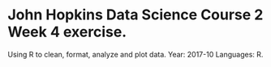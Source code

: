# John Hopkins Data Science Course 2 Week 4 exercise. 
Using R to clean, format, analyze and plot data. 
Year: 2017-10
Languages: R. 

